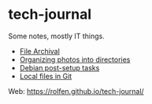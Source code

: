 # tech-journal

Some notes, mostly IT things.

* [File Archival](entries/my-archive.md)
* [Organizing photos into directories](https://gist.github.com/rolfen/244c691660839c27941cd371683039ba)
* [Debian post-setup tasks](entries/setting-up-debian.md)
* [Local files in Git](entries/local-config-git-php.md)

Web: https://rolfen.github.io/tech-journal/
